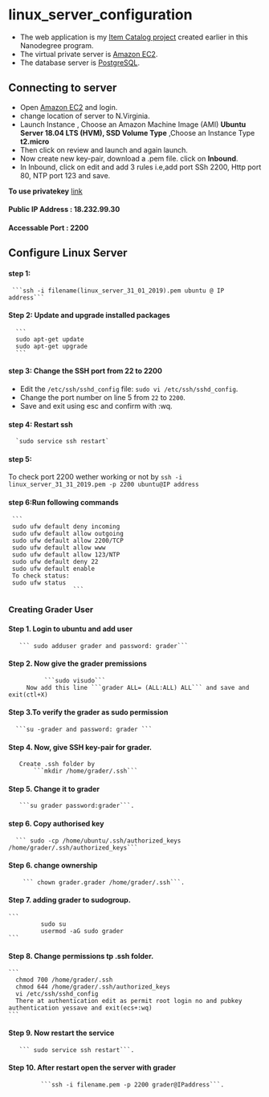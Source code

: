 # linux_server_configuration

- The web application is my [Item Catalog project](https://github.com/jyoshnamaniaddala/catalog) created earlier in this Nanodegree program.
- The virtual private server is [Amazon EC2](https://console.aws.amazon.com/).
- The database server is [PostgreSQL](https://www.postgresql.org/).

## Connecting to server
- Open [Amazon EC2](https://console.aws.amazon.com/) and login.
- change location of server to N.Virginia.
- Launch Instance , Choose an Amazon Machine Image (AMI) **Ubuntu Server 18.04 LTS (HVM), SSD Volume Type** ,Choose an Instance      Type **t2.micro**
- Then click on review and launch and again launch.
- Now create new key-pair, download a .pem file.
 click on **Inbound**.
- In Inbound, click on edit and add 3 rules i.e,add port SSh 2200, Http port 80, NTP port 123 and save. 

**To use privatekey** [link]()
 #### Public IP Address : 18.232.99.30
 #### Accessable Port : 2200
 
## Configure Linux Server
 #### step 1: 
 
     ```ssh -i filename(linux_server_31_01_2019).pem ubuntu @ IP address```
  
 #### Step 2: Update and upgrade installed packages

      ```
      sudo apt-get update
      sudo apt-get upgrade
      ```
 #### step 3: Change the SSH port from 22 to 2200

- Edit the `/etc/ssh/sshd_config` file: `sudo vi /etc/ssh/sshd_config`.
- Change the port number on line 5 from `22` to `2200`.
- Save and exit using esc and confirm with :wq.
#### step 4: Restart ssh
      `sudo service ssh restart`
#### step 5:
To check port 2200 wether working or not by 
      ```
     ssh -i linux_server_31_31_2019.pem -p 2200 ubuntu@IP address
      ```
 #### step 6:Run following commands
     ```
     sudo ufw default deny incoming
     sudo ufw default allow outgoing
     sudo ufw default allow 2200/TCP
     sudo ufw default allow www
     sudo ufw default allow 123/NTP
     sudo ufw default deny 22
     sudo ufw default enable
     To check status:
     sudo ufw status
                      ```
 
### Creating Grader User
#### Step 1. Login to ubuntu and add user 
       
       ``` sudo adduser grader and password: grader```

#### Step 2. Now give the grader premissions 
              ```sudo visudo```
         Now add this line ```grader ALL= (ALL:ALL) ALL``` and save and exit(ctl+X)
         
#### Step 3.To verify the grader as sudo permission 
      
      ```su -grader and password: grader ```

#### Step 4. Now, give SSH key-pair for grader.
       Create .ssh folder by 
           ```mkdir /home/grader/.ssh```
     
#### Step 5. Change it to grader 
       
       ```su grader password:grader```.
           
#### step 6. Copy authorised key
      
      ``` sudo -cp /home/ubuntu/.ssh/authorized_keys /home/grader/.ssh/authorized_keys```
           
#### Step 6.  change ownership 
        
        ``` chown grader.grader /home/grader/.ssh```.

#### Step 7. adding grader to sudogroup.
    ```
             sudo su
             usermod -aG sudo grader
    ```
#### Step 8. Change permissions tp .ssh folder.
    ```
      chmod 700 /home/grader/.ssh
      chmod 644 /home/grader/.ssh/authorized_keys
      vi /etc/ssh/sshd_config
      There at authentication edit as permit root login no and pubkey authentication yessave and exit(ecs+:wq)
    ```
#### Step 9. Now restart the service
       
       ``` sudo service ssh restart```.

#### Step 10. After restart open the server with grader 
             
             ```ssh -i filename.pem -p 2200 grader@IPaddress```.
           
